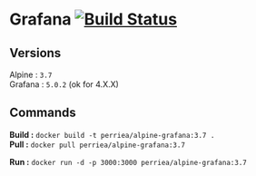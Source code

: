# Grafana [![Build Status](https://drone.aurelienperrier.com/api/badges/Docker-example/alpine-grafana/status.svg?branch=master)](https://drone.aurelienperrier.com/Docker-example/alpine-grafana)

## Versions

Alpine : `3.7`   
Grafana : `5.0.2` (ok for 4.X.X)

## Commands

**Build :** `docker build -t perriea/alpine-grafana:3.7 .`   
**Pull :** `docker pull perriea/alpine-grafana:3.7`   

**Run :** `docker run -d -p 3000:3000 perriea/alpine-grafana:3.7`

